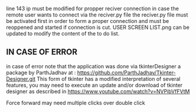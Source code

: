 line 143 ip must be modified for propper reciver connection in case the remote user wants to connect via the reciver.py file
the reciver.py file must be activated first in order to form a proper connection and must be reoppened and started if connection is cut.
USER SCREEN LIST.png can be updated to modify the content of the to do list. 

IN CASE OF ERROR
-------------------
in case of error note that the application was done via tkinterDesigner a package by ParthJadhav at : https://github.com/ParthJadhav/Tkinter-Designer.git
This form of tkinter has a modified interpretation of several features, you may need to execute an update and/or download of tkinter designer as described in https://www.youtube.com/watch?v=NVPibVfFVtM

Force forward may need multiple clicks over double click

